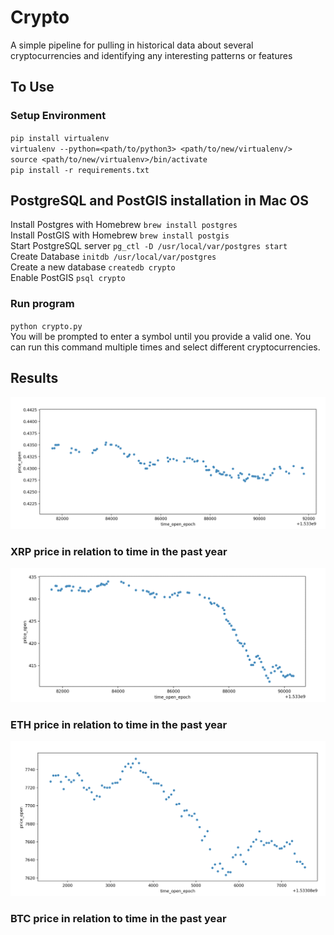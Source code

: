 # Crypto
A simple pipeline for pulling in historical data about several cryptocurrencies and identifying any interesting patterns or features

## To Use  
### Setup Environment  
`pip install virtualenv`  
`virtualenv --python=<path/to/python3> <path/to/new/virtualenv/>`  
`source <path/to/new/virtualenv>/bin/activate`  
`pip install -r requirements.txt`  
  
  
## PostgreSQL and PostGIS installation in Mac OS 
Install Postgres with Homebrew
`brew install postgres`    
Install PostGIS with Homebrew
`brew install postgis`    
Start PostgreSQL server
`pg_ctl -D /usr/local/var/postgres start`    
Create Database
`initdb /usr/local/var/postgres`    
Create a new database
`createdb crypto`    
Enable PostGIS
`psql crypto`    

### Run program  
`python crypto.py`  
You will be prompted to enter a symbol until you provide a valid one. You can run this command multiple times and select different cryptocurrencies. 

## Results  
![XRP](https://github.com/moonman312/crypto/blob/master/graphs/Screen%20Shot%202019-08-01%20at%201.10.54%20PM.png)
### XRP price in relation to time in the past year  
![ETH](https://github.com/moonman312/crypto/blob/master/graphs/Screen%20Shot%202019-08-01%20at%201.10.30%20PM.png)
### ETH price in relation to time in the past year  
![BTC](https://github.com/moonman312/crypto/blob/master/graphs/Screen%20Shot%202019-08-01%20at%201.10.10%20PM.png)
### BTC price in relation to time in the past year  

